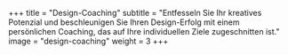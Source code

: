 +++
title = "Design-Coaching"
subtitle = "Entfesseln Sie Ihr kreatives Potenzial und beschleunigen Sie Ihren Design-Erfolg mit einem persönlichen Coaching, das auf Ihre individuellen Ziele zugeschnitten ist."
image = "design-coaching"
weight = 3
+++